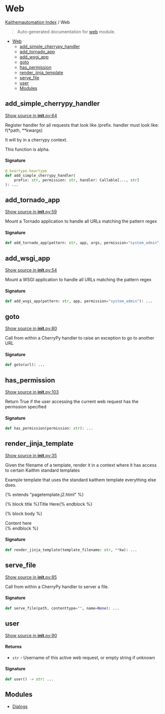 # Web

[Kaithemautomation Index](../README.md#kaithemautomation-index) / Web

> Auto-generated documentation for [web](../../../../api/web/__init__.py) module.

- [Web](#web)
  - [add_simple_cherrypy_handler](#add_simple_cherrypy_handler)
  - [add_tornado_app](#add_tornado_app)
  - [add_wsgi_app](#add_wsgi_app)
  - [goto](#goto)
  - [has_permission](#has_permission)
  - [render_jinja_template](#render_jinja_template)
  - [serve_file](#serve_file)
  - [user](#user)
  - [Modules](#modules)

## add_simple_cherrypy_handler

[Show source in __init__.py:64](../../../../api/web/__init__.py#L64)

Register handler for all requests that look like /prefix.
handler must look like:
f(*path, **kwargs)

It will by in a cherrypy context.

This function is alpha.

#### Signature

```python
@_beartype.beartype
def add_simple_cherrypy_handler(
    prefix: str, permission: str, handler: Callable[..., str]
): ...
```



## add_tornado_app

[Show source in __init__.py:59](../../../../api/web/__init__.py#L59)

Mount a Tornado application to handle all URLs matching the pattern regex

#### Signature

```python
def add_tornado_app(pattern: str, app, args, permission="system_admin"): ...
```



## add_wsgi_app

[Show source in __init__.py:54](../../../../api/web/__init__.py#L54)

Mount a WSGI application to handle all URLs matching the pattern regex

#### Signature

```python
def add_wsgi_app(pattern: str, app, permission="system_admin"): ...
```



## goto

[Show source in __init__.py:80](../../../../api/web/__init__.py#L80)

Call from within a CherryPy handler to raise an exception to go to another URL

#### Signature

```python
def goto(url): ...
```



## has_permission

[Show source in __init__.py:103](../../../../api/web/__init__.py#L103)

Return True if the user accessing the current web request
has the permssion specified

#### Signature

```python
def has_permission(permission: str): ...
```



## render_jinja_template

[Show source in __init__.py:35](../../../../api/web/__init__.py#L35)

Given the filename of a template, render it in a context where it has
access to certain Kaithm standard templates

Example template that uses the standard kaithem template everything else does.

{% extends "pagetemplate.j2.html" %}

{% block title %}Title Here{% endblock %}

{% block body %}
<main>
    Content here
</main>
{% endblock %}

#### Signature

```python
def render_jinja_template(template_filename: str, **kw): ...
```



## serve_file

[Show source in __init__.py:85](../../../../api/web/__init__.py#L85)

Call from within a CherryPy handler to server a file.

#### Signature

```python
def serve_file(path, contenttype="", name=None): ...
```



## user

[Show source in __init__.py:90](../../../../api/web/__init__.py#L90)

#### Returns

- `str` - Username of this active web request, or empty string if unknown

#### Signature

```python
def user() -> str: ...
```



## Modules

- [Dialogs](./dialogs.md)